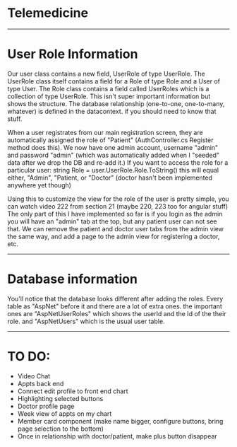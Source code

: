 # Telemedicine
-----
# User Role Information
Our user class contains a new field, UserRole of type UserRole. The UserRole class itself contains a field for a Role of type Role and a User of type User. The Role class contains a field called UserRoles which is a collection of type UserRole. This isn't super important information but shows the structure. The database relationship (one-to-one, one-to-many, whatever) is defined in the datacontext. if you should need to know that stuff.

When a user registrates from our main registration screen, they are automatically assigned the role of "Patient" (AuthController.cs Register method does this).
We now have one admin account, username "admin" and password "admin" (which was automatically added when I "seeded" data after we drop the DB and re-add it.)
If you want to access the role for a particular user:
string Role = user.UserRole.Role.ToString()
this will equal either, "Admin", "Patient, or "Doctor" (doctor hasn't been implemented anywhere yet though)

Using this to customize the view for the role of the user is pretty simple, you can watch video 222 from section 21 (maybe 220, 223 too for angular stuff) 
The only part of this I have implemented so far is if you login as the admin you will have an "admin" tab at the top, but any patient user can not see that. We can remove the patient and doctor user tabs from the admin view the same way, and add a page to the admin view for registering a doctor, etc.

-----
# Database information

You'll notice that the database looks different after adding the roles. Every table as "AspNet" before it and there are a lot of extra ones. the important ones are "AspNetUserRoles" which shows the userId and the Id of the their role. and "AspNetUsers" which is the usual user table. 

-----
# TO DO:
- Video Chat
- Appts back end
- Connect edit profile to front end chart
- Highlighting selected buttons
- Doctor profile page
- Week view of appts on my chart
- Member card component (make name bigger, configure buttons, bring page selection to the bottom)
- Once in relationship with doctor/patient, make plus button disappear 






